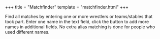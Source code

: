 +++
title = "Matchfinder"
template = "matchfinder.html"
+++


Find all matches by entering one or more wrestlers  or teams/stables that took part.
Enter one name in the text field, click the button to add more names in additional fields.
No extra alias matching is done for people who used different names.
